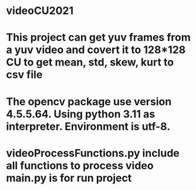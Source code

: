 # videoCU2021
This project can get yuv frames from a yuv video and covert it to 128*128 CU to get mean, std, skew, kurt to csv file
======================================
The opencv package use version 4.5.5.64.
Using python 3.11 as interpreter.
Environment is utf-8.
=======================================
videoProcessFunctions.py include all functions to process video
main.py is for run project
=======================================
